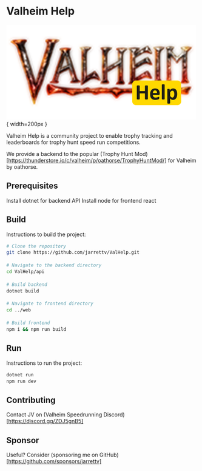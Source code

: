 # Valheim Help

![Valheim Help Logo](web/public/valheim-logo.webp){ width=200px }

Valheim Help is a community project to enable trophy tracking and leaderboards for trophy hunt speed run competitions.

We provide a backend to the popular (Trophy Hunt Mod)[https://thunderstore.io/c/valheim/p/oathorse/TrophyHuntMod/] for Valheim by oathorse.

## Prerequisites
Install dotnet for backend API
Install node for frontend react

## Build
Instructions to build the project:

```sh
# Clone the repository
git clone https://github.com/jarrettv/ValHelp.git

# Navigate to the backend directory
cd ValHelp/api

# Build backend
dotnet build

# Navigate to frontend directory
cd ../web

# Build frontend
npm i && npm run build
```

## Run
Instructions to run the project:

```sh
dotnet run
npm run dev
```

## Contributing
Contact JV on (Valheim Speedrunning Discord)[https://discord.gg/ZDJ5gnB5]

## Sponsor
Useful? Consider (sponsoring me on GitHub)[https://github.com/sponsors/jarrettv]